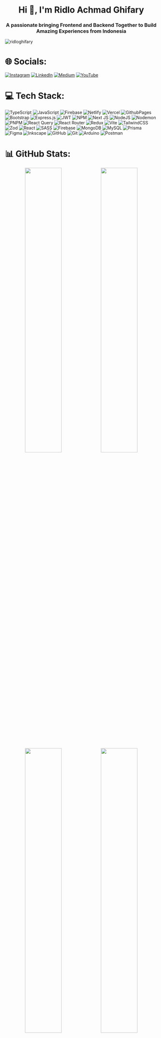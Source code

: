 <h1 align="center">Hi 👋, I'm Ridlo Achmad Ghifary</h1>
<h3 align="center">
A passionate bringing Frontend and Backend Together to Build Amazing
Experiences from Indonesia
</h3>

<p align="left">
<img
src="https://komarev.com/ghpvc/?username=ridloghifary&label=Profile%20views&color=0e75b6&style=flat"
alt="ridloghifary" />
</p>

# 🌐 Socials:
[![Instagram](https://img.shields.io/badge/Instagram-%23E4405F.svg?logo=Instagram&logoColor=white)](https://instagram.com/rdllghifary_) [![LinkedIn](https://img.shields.io/badge/LinkedIn-%230077B5.svg?logo=linkedin&logoColor=white)](https://linkedin.com/in/ridlo-ghifary) [![Medium](https://img.shields.io/badge/Medium-12100E?logo=medium&logoColor=white)](https://medium.com/@ridloghfry) [![YouTube](https://img.shields.io/badge/YouTube-%23FF0000.svg?logo=YouTube&logoColor=white)](https://youtube.com/channel/UCGZAqA5h1BLf-wF5FdaoijA) 

# 💻 Tech Stack:
![TypeScript](https://img.shields.io/badge/typescript-%23007ACC.svg?style=for-the-badge&logo=typescript&logoColor=white) ![JavaScript](https://img.shields.io/badge/javascript-%23323330.svg?style=for-the-badge&logo=javascript&logoColor=%23F7DF1E) ![Firebase](https://img.shields.io/badge/firebase-%23039BE5.svg?style=for-the-badge&logo=firebase) ![Netlify](https://img.shields.io/badge/netlify-%23000000.svg?style=for-the-badge&logo=netlify&logoColor=#00C7B7) ![Vercel](https://img.shields.io/badge/vercel-%23000000.svg?style=for-the-badge&logo=vercel&logoColor=white) ![GithubPages](https://img.shields.io/badge/github%20pages-121013?style=for-the-badge&logo=github&logoColor=white) ![Bootstrap](https://img.shields.io/badge/bootstrap-%238511FA.svg?style=for-the-badge&logo=bootstrap&logoColor=white) ![Express.js](https://img.shields.io/badge/express.js-%23404d59.svg?style=for-the-badge&logo=express&logoColor=%2361DAFB) ![JWT](https://img.shields.io/badge/JWT-black?style=for-the-badge&logo=JSON%20web%20tokens) ![NPM](https://img.shields.io/badge/NPM-%23CB3837.svg?style=for-the-badge&logo=npm&logoColor=white) ![Next JS](https://img.shields.io/badge/Next-black?style=for-the-badge&logo=next.js&logoColor=white) ![NodeJS](https://img.shields.io/badge/node.js-6DA55F?style=for-the-badge&logo=node.js&logoColor=white) ![Nodemon](https://img.shields.io/badge/NODEMON-%23323330.svg?style=for-the-badge&logo=nodemon&logoColor=%BBDEAD) ![PNPM](https://img.shields.io/badge/pnpm-%234a4a4a.svg?style=for-the-badge&logo=pnpm&logoColor=f69220) ![React Query](https://img.shields.io/badge/-React%20Query-FF4154?style=for-the-badge&logo=react%20query&logoColor=white) ![React Router](https://img.shields.io/badge/React_Router-CA4245?style=for-the-badge&logo=react-router&logoColor=white) ![Redux](https://img.shields.io/badge/redux-%23593d88.svg?style=for-the-badge&logo=redux&logoColor=white) ![Vite](https://img.shields.io/badge/vite-%23646CFF.svg?style=for-the-badge&logo=vite&logoColor=white) ![TailwindCSS](https://img.shields.io/badge/tailwindcss-%2338B2AC.svg?style=for-the-badge&logo=tailwind-css&logoColor=white) ![Zod](https://img.shields.io/badge/zod-%233068b7.svg?style=for-the-badge&logo=zod&logoColor=white) ![React](https://img.shields.io/badge/react-%2320232a.svg?style=for-the-badge&logo=react&logoColor=%2361DAFB) ![SASS](https://img.shields.io/badge/SASS-hotpink.svg?style=for-the-badge&logo=SASS&logoColor=white) ![Firebase](https://img.shields.io/badge/firebase-a08021?style=for-the-badge&logo=firebase&logoColor=ffcd34) ![MongoDB](https://img.shields.io/badge/MongoDB-%234ea94b.svg?style=for-the-badge&logo=mongodb&logoColor=white) ![MySQL](https://img.shields.io/badge/mysql-4479A1.svg?style=for-the-badge&logo=mysql&logoColor=white) ![Prisma](https://img.shields.io/badge/Prisma-3982CE?style=for-the-badge&logo=Prisma&logoColor=white) ![Figma](https://img.shields.io/badge/figma-%23F24E1E.svg?style=for-the-badge&logo=figma&logoColor=white) ![Inkscape](https://img.shields.io/badge/Inkscape-e0e0e0?style=for-the-badge&logo=inkscape&logoColor=080A13) ![GitHub](https://img.shields.io/badge/github-%23121011.svg?style=for-the-badge&logo=github&logoColor=white) ![Git](https://img.shields.io/badge/git-%23F05033.svg?style=for-the-badge&logo=git&logoColor=white) ![Arduino](https://img.shields.io/badge/-Arduino-00979D?style=for-the-badge&logo=Arduino&logoColor=white) ![Postman](https://img.shields.io/badge/Postman-FF6C37?style=for-the-badge&logo=postman&logoColor=white)
# 📊 GitHub Stats:
<div align="center">
<img width="49%" src="https://github-readme-stats.vercel.app/api?username=RidloGhifary&theme=dark&hide_border=false&includeallcommits=true&countprivate=true" />
<img width="49%" src="https://github-readme-streak-stats.herokuapp.com/?user=RidloGhifary&theme=dark&hide_border=false" />
<img width="49%" src="https://github-contributor-stats.vercel.app/api?username=RidloGhifary&limit=5&theme=dark&combine_all_yearly_contributions=true" />
<img width="49%" src="https://github-readme-stats.vercel.app/api/top-langs/?username=RidloGhifary&theme=dark&hide_border=false&include_all_commits=true&count_private=true&layout=compact" />
</div>

<p align="center">
<a href="https://github.com/ryo-ma/github-profile-trophy"
><img
src="https://github-profile-trophy.vercel.app/?username=ridloghifary"
alt="ridloghifary"
/></a>
</p>

## ✍️ Random Dev Quote
<div align="center">
  
<img style="width: 100%; height:100%; object-fit=fill" src="https://quotes-github-readme.vercel.app/api?type=horizontal&theme=dark"/>
</div>

## 😂 Random Dev Meme
<div align="center">
  
<img align="center" src='https://memer-new.vercel.app/' style="height: 400px;"/>
</div>
